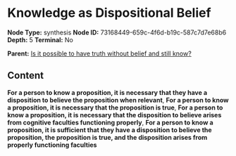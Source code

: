 # Knowledge as Dispositional Belief

**Node Type:** synthesis
**Node ID:** 73168449-659c-4f6d-b19c-587c7d7e68b6
**Depth:** 5
**Terminal:** No

**Parent:** [Is it possible to have truth without belief and still know?](is-it-possible-to-have-truth-without-belief-and-still-know-antithesis-5697c945-d38f-416b-a908-7d180dc1c066.md)

## Content

**For a person to know a proposition, it is necessary that they have a disposition to believe the proposition when relevant**, **For a person to know a proposition, it is necessary that the proposition is true**, **For a person to know a proposition, it is necessary that the disposition to believe arises from cognitive faculties functioning properly**, **For a person to know a proposition, it is sufficient that they have a disposition to believe the proposition, the proposition is true, and the disposition arises from properly functioning faculties**

